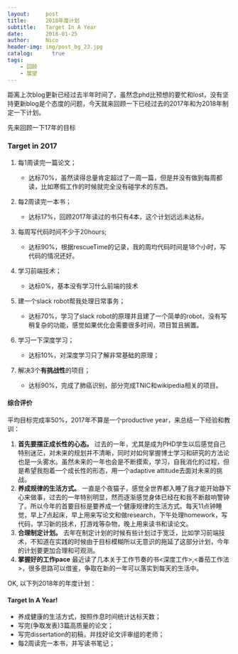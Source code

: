 ```yaml
---
layout:     post
title:      2018年度计划
subtitle:   Target In A Year
date:       2018-01-25
author:     Nico
header-img: img/post_bg_23.jpg
catalog:      true
tags:
    - 回顾
    - 展望
---
```


距离上次blog更新已经过去半年时间了，虽然念phd比预想的要忙和lost，没有坚持更新blog是个态度的问题，今天就来回顾一下已经过去的2017年和为2018年制定一下计划。

先来回顾一下17年的目标

### Target in 2017
1. 每1周读完一篇论文；
    - 达标70%，虽然读得总量肯定超过了一周一篇，但是并没有做到每周都读，比如寒假工作的时候就完全没有碰学术的东西。

2. 每2周读完一本书；
    - 达标17%，回顾2017年读过的书只有4本，这个计划远远未达标。

3. 每周写代码时间不少于20hours;
    - 达标90%，根据rescueTime的记录，我的周均代码时间是18个小时，写代码的情况还好。

4. 学习前端技术；
    - 达标0%，基本没有学习什么前端的技术

5. 建一个slack robot帮我处理日常事务；
    - 达标70%，学习了slack robot的原理并且建了一个简单的robot，没有写稍复杂的功能，感觉如果优化会需要很多时间，项目暂且搁置。

6. 学习一下深度学习；
    - 达标10%，对深度学习只了解非常基础的原理；

7. 解决3个**有挑战性**的项目；
    - 达标90%，完成了肺癌识别，部分完成TNIC和wikipedia相关的项目。

#### 综合评价
平均目标完成率50%，2017年不算是一个productive year，来总结一下经验和教训：
1. **首先要摆正成长性的心态。** 过去的一年，尤其是成为PHD学生以后感觉自己特别迷茫，对未来的规划并不清晰，同时对如何掌握博士学习和研究的方法论也是一头雾水。虽然未来的一年也会是不断摸索，学习，自我消化的过程，但是希望我抱着一个成长性的形态，用一个adaptive attitude去面对未来的挑战。
2. **养成规律的生活方式。** 一直是个夜猫子，感觉全世界都入睡了我才能开始静下心来做事，过去的一年特别明显，然而逐渐感觉身体已经在和我不断敲响警钟了。所以今年的首要目标是要养成一个健康规律的生活方式。每天11点钟睡觉，早上7点起床，早上用来写论文和做research，下午处理homework，写代码，学习新的技术，打游戏等杂物，晚上用来读书和读论文。
3. **合理制定计划。** 去年在制定计划的时候有些计划过于宽泛，比如学习前端技术，不知道在实践的时候由于目标模糊所以无意识的拖延了这部分计划，今年的计划要更加合理和可观测。
4. **掌握好的工作pace** 最近读了几本关于工作节奏的书<深度工作>,<番茄工作法>，很多思路可以借鉴，争取在新的一年可以落实到每天的生活中。

OK, 以下列2018年的年度计划：

#### Target In A Year!
- 养成健康的生活方式，按照作息时间统计达标天数；
- 写完(争取发表)3篇高质量的论文；
- 写完dissertation的初稿，并找好论文评审组的老师；
- 每2周读完一本书，并写读书笔记；
